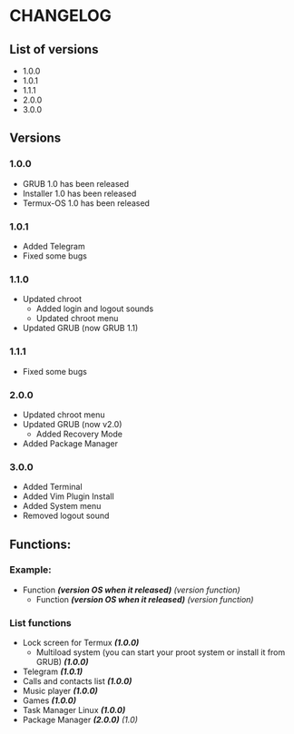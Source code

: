 # CHANGELOG

## List of versions

* 1.0.0
* 1.0.1
* 1.1.1
* 2.0.0
* 3.0.0
## Versions

### 1.0.0

* GRUB 1.0 has been released
* Installer 1.0 has been released
* Termux-OS 1.0 has been released

### 1.0.1

* Added Telegram
* Fixed some bugs

### 1.1.0

* Updated chroot
    * Added login and logout sounds
    * Updated chroot menu
* Updated GRUB (now GRUB 1.1)

### 1.1.1
* Fixed some bugs

### 2.0.0
* Updated chroot menu
* Updated GRUB (now v2.0)
    * Added Recovery Mode
* Added Package Manager

### 3.0.0
* Added Terminal
* Added Vim Plugin Install
* Added System menu
* Removed logout sound

## Functions:

### Example:

* Function ***(version OS when it released)*** *(version function)*
    * Function ***(version OS when it released)*** *(version function)*

### List functions

* Lock screen for Termux ***(1.0.0)***
    * Multiload system (you can start your proot system or install it from GRUB) ***(1.0.0)***
* Telegram ***(1.0.1)***
* Calls and contacts list ***(1.0.0)***
* Music player ***(1.0.0)***
* Games ***(1.0.0)***
* Task Manager Linux ***(1.0.0)***
* Package Manager ***(2.0.0)*** *(1.0)*
